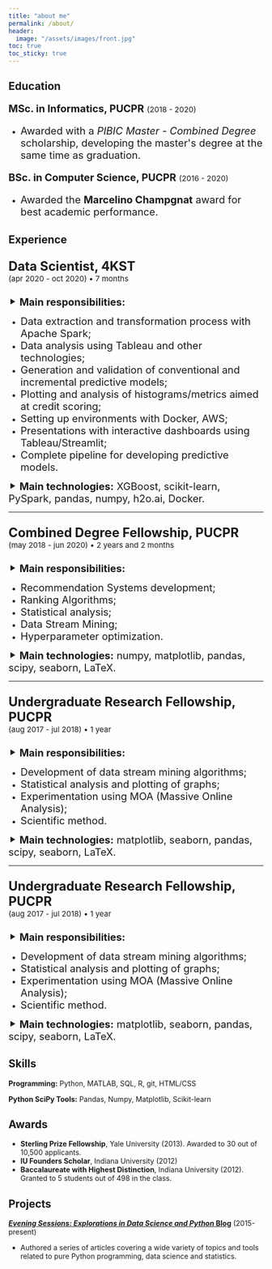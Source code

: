 ```yaml
---
title: "about me"
permalink: /about/
header:
  image: "/assets/images/front.jpg"
toc: true
toc_sticky: true
---
```


Education
---------

<p style="font-size:20px"> <b>MSc. in Informatics, PUCPR</b> <span style="font-size:15px"> (2018 - 2020) </span> </p>  

- <span style="font-size:20px"> Awarded with a <i>PIBIC Master - Combined Degree</i> scholarship, developing the master's degree at the same time as graduation. </span>


<p style="font-size:20px"> <b>BSc. in Computer Science, PUCPR</b> <span style="font-size:15px"> (2016 - 2020) </span> </p>  

- <span style="font-size:20px"> Awarded the <b>Marcelino Champgnat</b> award for best academic performance. </span>

Experience
---------
<p style="font-size:25px"> <b>Data Scientist, 4KST</b> <span style="font-size:15px"> <br> (apr 2020 - oct 2020) • 7 months </span> </p>  

<span style="font-size:20px"> ⯈ <b> Main responsibilities: </b> </span>
- <span style="font-size:20px"> Data extraction and transformation process with Apache Spark; </span>
- <span style="font-size:20px"> Data analysis using Tableau and other technologies; </span>
- <span style="font-size:20px"> Generation and validation of conventional and incremental predictive models; </span>
- <span style="font-size:20px"> Plotting and analysis of histograms/metrics aimed at credit scoring; </span>
- <span style="font-size:20px"> Setting up environments with Docker, AWS; </span>
- <span style="font-size:20px"> Presentations with interactive dashboards using Tableau/Streamlit; </span>
- <span style="font-size:20px"> Complete pipeline for developing predictive models. </span>

<span style="font-size:20px"> ⯈ <b> Main technologies:</b> XGBoost, scikit-learn, PySpark, pandas, numpy, h2o.ai, Docker. </span>

---

<p style="font-size:25px"> <b>Combined Degree Fellowship, PUCPR</b> <span style="font-size:15px"> <br>(may 2018 - jun 2020) • 2 years and 2 months </span> </p>  

<span style="font-size:20px"> ⯈ <b> Main responsibilities: </b> </span>
- <span style="font-size:20px"> Recommendation Systems development; </span>
- <span style="font-size:20px"> Ranking Algorithms; </span>
- <span style="font-size:20px"> Statistical analysis; </span>
- <span style="font-size:20px"> Data Stream Mining; </span>
- <span style="font-size:20px"> Hyperparameter optimization. </span>

<span style="font-size:20px"> ⯈ <b> Main technologies:</b> numpy, matplotlib, pandas, scipy, seaborn, LaTeX. </span>

---

<p style="font-size:25px"> <b>Undergraduate Research Fellowship, PUCPR</b> <span style="font-size:15px"> <br>(aug 2017 - jul 2018) • 1 year </span> </p>  

<span style="font-size:20px"> ⯈ <b> Main responsibilities: </b> </span>
- <span style="font-size:20px"> Development of data stream mining algorithms; </span>
- <span style="font-size:20px"> Statistical analysis and plotting of graphs; </span>
- <span style="font-size:20px"> Experimentation using MOA (Massive Online Analysis); </span>
- <span style="font-size:20px"> Scientific method. </span>

<span style="font-size:20px"> ⯈ <b> Main technologies:</b> matplotlib, seaborn, pandas, scipy, seaborn, LaTeX. </span>

---

<p style="font-size:25px"> <b>Undergraduate Research Fellowship, PUCPR</b> <span style="font-size:15px"> <br>(aug 2017 - jul 2018) • 1 year </span> </p>  

<span style="font-size:20px"> ⯈ <b> Main responsibilities: </b> </span>
- <span style="font-size:20px"> Development of data stream mining algorithms; </span>
- <span style="font-size:20px"> Statistical analysis and plotting of graphs; </span>
- <span style="font-size:20px"> Experimentation using MOA (Massive Online Analysis); </span>
- <span style="font-size:20px"> Scientific method. </span>

<span style="font-size:20px"> ⯈ <b> Main technologies:</b> matplotlib, seaborn, pandas, scipy, seaborn, LaTeX. </span>


Skills
------
**Programming:** Python, MATLAB, SQL, R, git, HTML/CSS

**Python SciPy Tools:** Pandas, Numpy, Matplotlib, Scikit-learn

Awards
------
- **Sterling Prize Fellowship**, Yale University (2013). Awarded to 30 out of 10,500 applicants.
- **IU Founders Scholar**, Indiana University (2012)
- **Baccalaureate with Highest Distinction**, Indiana University (2012). Granted to 5 students out of 498 in the class.

Projects
--------
**[*Evening Sessions: Explorations in Data Science and Python* Blog](http://sdsawtelle.github.io/blog/output/index.html)** (2015-present)

- Authored a series of articles covering a wide variety of topics and tools related to pure Python programming, data science and statistics.  
